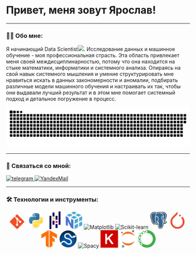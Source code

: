 # Привет, меня зовут Ярослав!

---

### :man_technologist: Обо мне:

Я начинающий Data Scientist<img src="https://media.giphy.com/media/v1.Y2lkPTc5MGI3NjExaTBuZ3luc280ejc1M3JmcGo5Ym83bzFxZXYxNGs1Nmwya214dzNsMyZlcD12MV9pbnRlcm5hbF9naWZfYnlfaWQmY3Q9cw/bLVTnQvgggksbDXs7S/giphy.gif" width="30px">. Исследование данных и машинное обучение - моя профессиональная страсть. Эта область привлекает меня своей междисциплинарностью, потому что она находится на стыке математики, информатики и системного анализа. Опираясь на свой навык системного мышления и умение структурировать мне нравиться искать в данных закономерности и аномалии, подбирать различные модели машинного обучения и настраивать их так, чтобы они выдавали лучший результат и в этом мне помогает системный подход и детальное погружение в процесс.

<p align="center">
 <img width="600" src="github-snake.svg" alt="snake"/>
</p>

---
### 🤝 Связаться со мной:
   <div id="badges">
    <a href="https://t.me/yarboxes" target="_blank">
      <img src="https://cdn-icons-png.flaticon.com/512/2111/2111646.png" width="40" height="40" alt="telegram" />
    </a>
    <a href="mailto:y@roslav-korobkov.ru" target="_blank">
      <img src="https://upload.wikimedia.org/wikipedia/commons/5/55/Yandex_Mail_icon.svg" width="40" height="40" alt="YandexMail"/>
    </a>
  </div>
  
---

### 🛠️ Технологии и инструменты:

<p align="center">
    <img src="https://github.com/devicons/devicon/blob/master/icons/git/git-original.svg" title="git" alt="git" width="40" height="40"/>&nbsp
    <img src="https://github.com/devicons/devicon/blob/master/icons/python/python-original.svg" alt="Python" width="48"/>
    <img src="https://github.com/devicons/devicon/blob/master/icons/pandas/pandas-original.svg" alt="Pandas" width="48"/>
    <img src="https://github.com/devicons/devicon/blob/master/icons/numpy/numpy-original.svg" alt="NumPy" width="48"/>
    <img src="https://upload.wikimedia.org/wikipedia/commons/thumb/8/84/Matplotlib_icon.svg/1200px-Matplotlib_icon.svg.png" alt="Matplotlib" width="48"/>
    <img src="https://github.com/devicons/devicon/blob/master/icons/scikit-learn/scikit-learn-original.svg" alt="Scikit-learn" width="48"/>
    <img src="https://github.com/devicons/devicon/blob/master/icons/postgresql/postgresql-original.svg" alt="PostgreSQL" width="48"/>
    <img src="https://github.com/devicons/devicon/blob/master/icons/pytorch/pytorch-original.svg" alt="PyTorch" width="48"/>
    <img src="https://github.com/devicons/devicon/blob/master/icons/tensorflow/tensorflow-original.svg" alt="TensorFlow" width="48"/>
    <img src="https://github.com/devicons/devicon/blob/master/icons/scipy/scipy-original.svg" alt="SciPy" width="48"/>
    <img src="https://github.com/devicons/devicon/blob/master/icons/spacy/spacy-original.svg" alt="Spacy" width="48"/>
    <img src="https://github.com/devicons/devicon/blob/master/icons/keras/keras-original.svg" alt="Keras" width="48"/>
    <img src="https://github.com/devicons/devicon/blob/master/icons/jupyter/jupyter-original.svg" alt="Jupyter Notebook" width="48"/>
    <img src="https://github.com/devicons/devicon/blob/master/icons/anaconda/anaconda-original.svg" alt="Anaconda" width="48" />   
</p>





